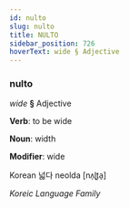 ```yaml
---
id: nulto
slug: nulto
title: NULTO
sidebar_position: 726
hoverText: wide § Adjective
---
```


### nulto

*wide* **§** Adjective

**Verb**: to be wide

**Noun**: width

**Modifier**: wide

Korean 넓다 neolda [nʌ̹ɭt͈a̠]

*Koreic Language Family*